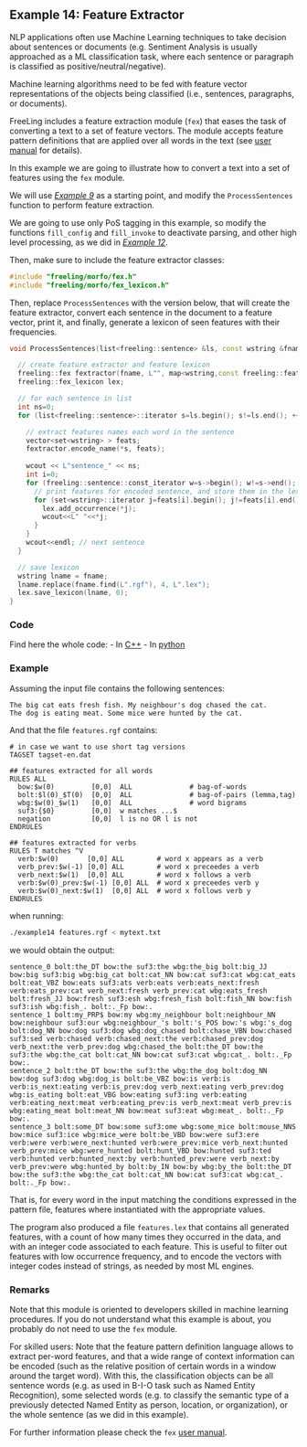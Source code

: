
## Example 14: Feature Extractor

NLP applications often use Machine Learning techniques to take decision about sentences or documents (e.g. Sentiment Analysis is usually approached as a ML classification task, where each sentence or paragraph is classified as positive/neutral/negative).

Machine learning algorithms need to be fed with feature vector representations of the objects being classified (i.e., sentences, paragraphs, or documents).

FreeLing includes a feature extraction module (`fex`) that eases the task of converting a text to a set of feature vectors. The module accepts feature pattern definitions that are applied over all words in the text (see [user manual](https://talp-upc.gitbooks.io/freeling-user-manual/content/modules/fex.html) for details).

In this example we are going to illustrate how to convert a text into a set of features using the `fex` module.

We will use [*Example 9*](example09.md) as a starting point, and modify the `ProcessSentences` function to perform feature extraction.

We are going to use only PoS tagging in this example, so modify the functions `fill_config` and `fill_invoke` to deactivate parsing, and other high level processing, as we did in [*Example 12*](example12.md).


Then, make sure to include the feature extractor classes:
```C++
#include "freeling/morfo/fex.h"
#include "freeling/morfo/fex_lexicon.h"
```

Then, replace `ProcessSentences` with the version below, that will create the feature extractor, convert each sentence in the document to a feature vector, print it, and finally, generate a lexicon of seen features with their frequencies.

```C++
void ProcessSentences(list<freeling::sentence> &ls, const wstring &fname) {

  // create feature extractor and feature lexicon 
  freeling::fex fextractor(fname, L"", map<wstring,const freeling::feature_function *>());
  freeling::fex_lexicon lex;

  // for each sentence in list
  int ns=0;
  for (list<freeling::sentence>::iterator s=ls.begin(); s!=ls.end(); ++s, ++ns) {

    // extract features names each word in the sentence
    vector<set<wstring> > feats;
    fextractor.encode_name(*s, feats);      
    
    wcout << L"sentence_" << ns;
    int i=0;
    for (freeling::sentence::const_iterator w=s->begin(); w!=s->end(); ++w, ++i) {
      // print features for encoded sentence, and store them in the lexicon
      for (set<wstring>::iterator j=feats[i].begin(); j!=feats[i].end(); ++j) {
        lex.add_occurrence(*j);
        wcout<<L" "<<*j;
      }
    }
    wcout<<endl; // next sentence
  }

  // save lexicon 
  wstring lname = fname;
  lname.replace(fname.find(L".rgf"), 4, L".lex");
  lex.save_lexicon(lname, 0);
}
```

### Code

Find here the whole code:
    - In [C++](code/example14.cc.md)
    - In [python](code/example14.py.md)


### Example

Assuming the input file contains the following sentences:

    The big cat eats fresh fish. My neighbour's dog chased the cat.
    The dog is eating meat. Some mice were hunted by the cat.

And that the file `features.rgf` contains:
```
# in case we want to use short tag versions
TAGSET tagset-en.dat

## features extracted for all words
RULES ALL
  bow:$w(0)         [0,0]  ALL              # bag-of-words 
  bolt:$l(0)_$T(0)  [0,0]  ALL              # bag-of-pairs (lemma,tag)
  wbg:$w(0)_$w(1)   [0,0]  ALL              # word bigrams
  suf3:{$0}         [0,0]  w matches ...$   
  negation          [0,0]  l is no OR l is not 
ENDRULES

## features extracted for verbs
RULES T matches ^V
  verb:$w(0)       [0,0] ALL        # word x appears as a verb
  verb_prev:$w(-1) [0,0] ALL        # word x preceedes a verb
  verb_next:$w(1)  [0,0] ALL        # word x follows a verb
  verb:$w(0)_prev:$w(-1) [0,0] ALL  # word x preceedes verb y
  verb:$w(0)_next:$w(1)  [0,0] ALL  # word x follows verb y
ENDRULES
```

when running:
```bash
./example14 features.rgf < mytext.txt
```

we would obtain the output:
```
sentence_0 bolt:the_DT bow:the suf3:the wbg:the_big bolt:big_JJ bow:big suf3:big wbg:big_cat bolt:cat_NN bow:cat suf3:cat wbg:cat_eats bolt:eat_VBZ bow:eats suf3:ats verb:eats verb:eats_next:fresh verb:eats_prev:cat verb_next:fresh verb_prev:cat wbg:eats_fresh bolt:fresh_JJ bow:fresh suf3:esh wbg:fresh_fish bolt:fish_NN bow:fish suf3:ish wbg:fish_. bolt:._Fp bow:.
sentence_1 bolt:my_PRP$ bow:my wbg:my_neighbour bolt:neighbour_NN bow:neighbour suf3:our wbg:neighbour_'s bolt:'s_POS bow:'s wbg:'s_dog bolt:dog_NN bow:dog suf3:dog wbg:dog_chased bolt:chase_VBN bow:chased suf3:sed verb:chased verb:chased_next:the verb:chased_prev:dog verb_next:the verb_prev:dog wbg:chased_the bolt:the_DT bow:the suf3:the wbg:the_cat bolt:cat_NN bow:cat suf3:cat wbg:cat_. bolt:._Fp bow:.
sentence_2 bolt:the_DT bow:the suf3:the wbg:the_dog bolt:dog_NN bow:dog suf3:dog wbg:dog_is bolt:be_VBZ bow:is verb:is verb:is_next:eating verb:is_prev:dog verb_next:eating verb_prev:dog wbg:is_eating bolt:eat_VBG bow:eating suf3:ing verb:eating verb:eating_next:meat verb:eating_prev:is verb_next:meat verb_prev:is wbg:eating_meat bolt:meat_NN bow:meat suf3:eat wbg:meat_. bolt:._Fp bow:.
sentence_3 bolt:some_DT bow:some suf3:ome wbg:some_mice bolt:mouse_NNS bow:mice suf3:ice wbg:mice_were bolt:be_VBD bow:were suf3:ere verb:were verb:were_next:hunted verb:were_prev:mice verb_next:hunted verb_prev:mice wbg:were_hunted bolt:hunt_VBD bow:hunted suf3:ted verb:hunted verb:hunted_next:by verb:hunted_prev:were verb_next:by verb_prev:were wbg:hunted_by bolt:by_IN bow:by wbg:by_the bolt:the_DT bow:the suf3:the wbg:the_cat bolt:cat_NN bow:cat suf3:cat wbg:cat_. bolt:._Fp bow:.
```

That is, for every word in the input matching the conditions expressed in the pattern file, features where instantiated with the appropriate values.

The program also produced a file `features.lex` that contains all generated features, with a count of how many times they occurred in the data, and with an integer code associated to each feature. This is useful to filter out features with low occurrence frequency, and to encode the vectors with integer codes instead of strings, as needed by most ML engines.


### Remarks

Note that this module is oriented to developers skilled in machine learning procedures. If you do not understand what this example is about, you probably do not need to use the `fex` module.

For skilled users:  Note that the feature pattern definition language allows to extract per-word features, and that a wide range of context information can be encoded (such as the relative position of certain words in a window around the target word). With this, the classification objects can be all sentence words (e.g. as used in B-I-O task such as Named Entity Recognition), some selected words (e.g. to classify the semantic type of a previously detected Named Entity as person, location, or organization), or the whole sentence (as we did in this example).

For further information please check the `fex` [user manual](https://talp-upc.gitbooks.io/freeling-user-manual/content/modules/fex.html).

